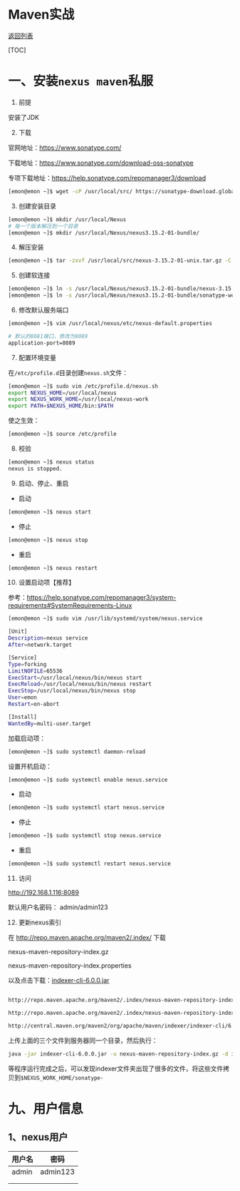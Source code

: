 # Maven实战

[返回列表](https://github.com/EmonCodingBackEnd/backend-tutorial)

[TOC]

# 一、安装`nexus maven`私服

1. 前提

安装了JDK

2. 下载

官网地址：https://www.sonatype.com/

下载地址：https://www.sonatype.com/download-oss-sonatype

专项下载地址：https://help.sonatype.com/repomanager3/download

```bash
[emon@emon ~]$ wget -cP /usr/local/src/ https://sonatype-download.global.ssl.fastly.net/repository/repositoryManager/3/nexus-3.15.2-01-unix.tar.gz
```

3. 创建安装目录

```bash
[emon@emon ~]$ mkdir /usr/local/Nexus
# 每一个版本解压到一个目录
[emon@emon ~]$ mkdir /usr/local/Nexus/nexus3.15.2-01-bundle/
```

4. 解压安装

```bash
[emon@emon ~]$ tar -zxvf /usr/local/src/nexus-3.15.2-01-unix.tar.gz -C /usr/local/Nexus/nexus3.15.2-01-bundle
```

5. 创建软连接

```bash
[emon@emon ~]$ ln -s /usr/local/Nexus/nexus3.15.2-01-bundle/nexus-3.15.2-01 /usr/local/nexus
[emon@emon ~]$ ln -s /usr/local/Nexus/nexus3.15.2-01-bundle/sonatype-work/ /usr/local/nexus-work
```

6. 修改默认服务端口

```bash
[emon@emon ~]$ vim /usr/local/nexus/etc/nexus-default.properties 
```

```bash
# 默认的8081端口，修改为8089
application-port=8089
```

7. 配置环境变量

在`/etc/profile.d`目录创建`nexus.sh`文件：

```bash
[emon@emon ~]$ sudo vim /etc/profile.d/nexus.sh
export NEXUS_HOME=/usr/local/nexus
export NEXUS_WORK_HOME=/usr/local/nexus-work
export PATH=$NEXUS_HOME/bin:$PATH
```

使之生效：

```bash
[emon@emon ~]$ source /etc/profile
```

8. 校验

```bash
[emon@emon ~]$ nexus status
nexus is stopped.
```

9. 启动、停止、重启

- 启动

```bash
[emon@emon ~]$ nexus start
```

- 停止

```bash
[emon@emon ~]$ nexus stop
```

- 重启

```bash
[emon@emon ~]$ nexus restart
```

10. 设置启动项【推荐】

参考：https://help.sonatype.com/repomanager3/system-requirements#SystemRequirements-Linux

```bash
[emon@emon ~]$ sudo vim /usr/lib/systemd/system/nexus.service
```

```bash
[Unit]
Description=nexus service
After=network.target

[Service]
Type=forking
LimitNOFILE=65536
ExecStart=/usr/local/nexus/bin/nexus start
ExecReload=/usr/local/nexus/bin/nexus restart
ExecStop=/usr/local/nexus/bin/nexus stop
User=emon
Restart=on-abort

[Install]
WantedBy=multi-user.target
```

加载启动项：

```bash
[emon@emon ~]$ sudo systemctl daemon-reload
```

设置开机启动：

```bash
[emon@emon ~]$ sudo systemctl enable nexus.service
```

- 启动

```bash
[emon@emon ~]$ sudo systemctl start nexus.service
```

- 停止

```bash
[emon@emon ~]$ sudo systemctl stop nexus.service
```

- 重启

```bash
[emon@emon ~]$ sudo systemctl restart nexus.service
```



11. 访问

http://192.168.1.116:8089

默认用户名密码： admin/admin123

12. 更新nexus索引

在 http://repo.maven.apache.org/maven2/.index/ 下载

nexus-maven-repository-index.gz

nexus-maven-repository-index.properties

以及点击下载：[indexer-cli-6.0.0.jar](http://central.maven.org/maven2/org/apache/maven/indexer/indexer-cli/6.0.0/indexer-cli-6.0.0.jar)

```bash

http://repo.maven.apache.org/maven2/.index/nexus-maven-repository-index.gz

http://repo.maven.apache.org/maven2/.index/nexus-maven-repository-index.properties

http://central.maven.org/maven2/org/apache/maven/indexer/indexer-cli/6.0.0/indexer-cli-6.0.0.jar
```



上传上面的三个文件到服务器同一个目录，然后执行：

```bash
java -jar indexer-cli-6.0.0.jar -u nexus-maven-repository-index.gz -d indexer
```

等程序运行完成之后，可以发现indexer文件夹出现了很多的文件，将这些文件拷贝到`$NEXUS_WORK_HOME/sonatype-`

# 九、用户信息

## 1、nexus用户

| 用户名 | 密码     |
| ------ | -------- |
| admin  | admin123 |
|        |          |
|        |          |

